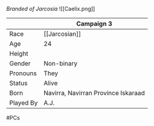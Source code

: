 *Branded of Jarcosia*
![[Caelix.png]]

|           | Campaign 3                          |
| --------- | ----------------------------------- |
| Race      | [[Jarcosian]]                       |
| Age       | 24                                  |
| Height    |                                     |
| Gender    | Non-binary                          |
| Pronouns  | They                                |
| Status    | Alive                               |
| Born      | Navirra, Navirran Province Iskaraad |
| Played By | A.J.                                |
#PCs